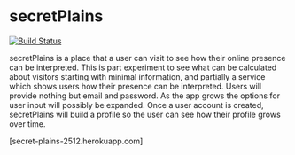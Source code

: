 secretPlains
============

[![Build Status](https://travis-ci.org/bpwalford/secretPlains.svg?branch=master)](https://travis-ci.org/bpwalford/secretPlains)

secretPlains is a place that a user can visit to see how their online presence can be interpreted. This is part experiment to see what can be calculated about visitors starting with minimal information, and partially a service which shows users how their presence can be interpreted. Users will provide nothing but email and password. As the app grows the options for user input will possibly be expanded. Once a user account is created, secretPlains will build a profile so the user can see how their profile grows over time.

[secret-plains-2512.herokuapp.com]
